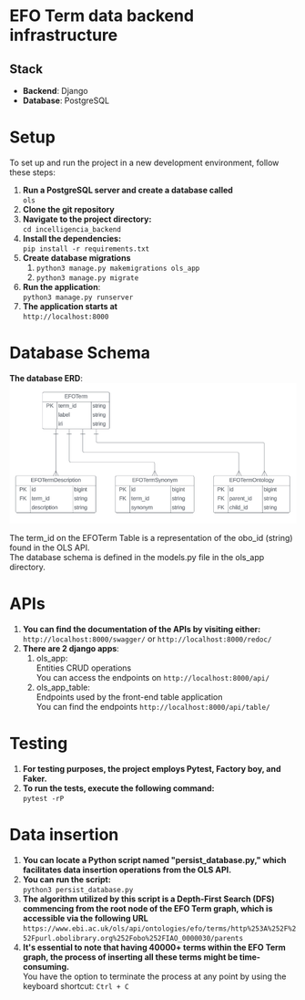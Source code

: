 # EFO Term data backend infrastructure

## Stack

- **Backend**: Django
- **Database**: PostgreSQL


# Setup

To set up and run the project in a new development environment, follow these steps:

1. **Run a PostgreSQL server and create a database called** <br> ```ols```
2. **Clone the git repository** 
3. **Navigate to the project directory:** <br>```cd incelligencia_backend```
4. **Install the dependencies:**<br>```pip install -r requirements.txt```
5. **Create database migrations** 
   1. ```python3 manage.py makemigrations ols_app```
   2. ```python3 manage.py migrate``` 
6. **Run the application**: <br> ```python3 manage.py runserver```
7. **The application starts at** <br>`http://localhost:8000`


# Database Schema 
**The database ERD**: 
![ERD](erd.png)

The term_id on the EFOTerm Table is a representation of the obo_id (string) found in the OLS API. <br> The database schema is defined in the models.py file in the ols_app directory.

# APIs 

1. **You can find the documentation of the APIs by visiting either:** <br>
```http://localhost:8000/swagger/``` or ```http://localhost:8000/redoc/``` <br>
2. **There are 2 django apps**:
   1. ols_app: <br> Entities CRUD operations <br> You can access the endpoints on ```http://localhost:8000/api/```
   2. ols_app_table: <br> Endpoints used by the front-end table application  <br> You can find the endpoints ```http://localhost:8000/api/table/```


# Testing
1. **For testing purposes, the project employs Pytest, Factory boy, and Faker.**
2. **To run the tests, execute the following command:** <br> ```pytest -rP```

# Data insertion
1. **You can locate a Python script named "persist_database.py," which facilitates data insertion operations from the OLS API.**
2. **You can run the script:** <br>```python3 persist_database.py```
3. **The algorithm utilized by this script is a Depth-First Search (DFS) commencing from the root node of the EFO Term graph, which is accessible via the following URL** <br> ```https://www.ebi.ac.uk/ols/api/ontologies/efo/terms/http%253A%252F%252Fpurl.obolibrary.org%252Fobo%252FIAO_0000030/parents```
4. **It's essential to note that having 40000+ terms within the EFO Term graph,  the process of inserting all these terms might be time-consuming.** <br> You have the option to terminate the process at any point by using the keyboard shortcut: ```Ctrl + C``` 
